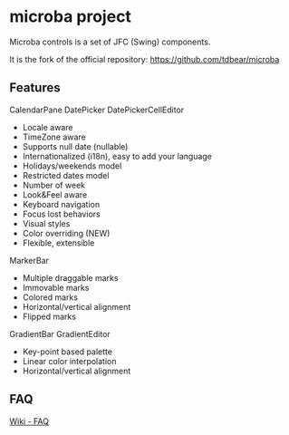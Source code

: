 microba project
=======
Microba controls is a set of JFC (Swing) components.

It is the fork of the official repository: https://github.com/tdbear/microba

Features
---------
CalendarPane
DatePicker
DatePickerCellEditor
* Locale aware
* TimeZone aware
* Supports null date (nullable)
* Internationalized (i18n), easy to add your language
* Holidays/weekends model
* Restricted dates model
* Number of week
* Look&Feel aware
* Keyboard navigation
* Focus lost behaviors
* Visual styles
* Color overriding (NEW)
* Flexible, extensible

MarkerBar
* Multiple draggable marks
* Immovable marks
* Colored marks
* Horizontal/vertical alignment
* Flipped marks

GradientBar
GradientEditor
* Key-point based palette
* Linear color interpolation
* Horizontal/vertical alignment

FAQ
-----------
[Wiki - FAQ](https://github.com/tdbear/microba/wiki/FAQ)
		

